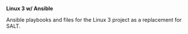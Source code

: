 **Linux 3 w/ Ansible**

Ansible playbooks and files for the Linux 3 project as a replacement for SALT.